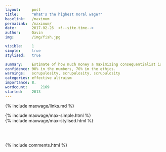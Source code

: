 ```yaml
---
layout:     post
title:      "What's the highest moral wage?"
baselink:   /maximum
permalink:  /maximum/
date:       2017-02-26  <!--site.time-->
author:     Gavin   
img:		/img/fish.jpg

visible:    1
simple:		true
stylised:	true

summary:    Estimate of how much money a maximizing consequentialist is allowed.
confidence:	90% in the numbers, 70% in the ethics.
warnings:   scrupulosity, scrupulosity, scrupulosity
categories: effective altruism
importance: 8.
wordcount: 		2169
started:    2013
---
```


{%	include maxwage/links.md	%} 



<div id="simple" class="tabContent">
	{%	include maxwage/max-simple.html	%}
</div>

<div id="stylised" class="tabContent defaultOpen">
	{%	include maxwage/max-stylised.html	%}
</div>

<br><br>


{%  include comments.html %}